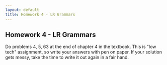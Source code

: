 ```yaml
---
layout: default
title: Homework 4 - LR Grammars
---
```


## Homework 4 - LR Grammars

Do problems 4, 5, 63 at the end of chapter 4 in the textbook.
This is "low tech" assignment, so write your answers with pen on paper.
If your solution gets messy, take the time to write it out again in a fair hand.


